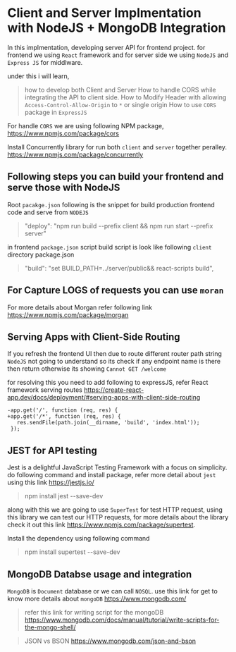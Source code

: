 # Client and Server Implmentation with NodeJS + MongoDB Integration

In this implmentation, developing server API for frontend project. for frontend we using `React` framework and for server side we using `NodeJS` and `Express JS` for middlware.

under this i will learn,

> how to develop both Client and Server
> How to handle CORS while integrating the API to client side.
> How to Modify Header with allowing `Access-Control-Allow-Origin` to `*` or single origin
> How to use `CORS` package in `ExpressJS`

For handle `CORS` we are using following NPM package, https://www.npmjs.com/package/cors

Install Concurrently library for run both `client` and `server` together peralley. https://www.npmjs.com/package/concurrently

## Following steps you can build your frontend and serve those with NodeJS

Root `pacakge.json` following is the snippet for build production frontend code and serve from `NODEJS`

> "deploy": "npm run build --prefix client && npm run start --prefix server"

in frontend `package.json` script build script is look like following `client` directory package.json

> "build": "set BUILD_PATH=../server/public&& react-scripts build",

## For Capture LOGS of requests you can use `moran`

For more details about Morgan refer following link https://www.npmjs.com/package/morgan

## Serving Apps with Client-Side Routing

If you refresh the frontend UI then due to route different router path string `NodeJS` not going to understand so its check if any endpoint name is there then return otherwise its showing `Cannot GET /welcome`

for resolving this you need to add following to expressJS, refer React framework serving routes https://create-react-app.dev/docs/deployment/#serving-apps-with-client-side-routing

```
-app.get('/', function (req, res) {
+app.get('/*', function (req, res) {
   res.sendFile(path.join(__dirname, 'build', 'index.html'));
 });

```

## JEST for API testing

Jest is a delightful JavaScript Testing Framework with a focus on simplicity. do following command and install package, refer more detail about `jest` using this link https://jestjs.io/

> npm install jest --save-dev

along with this we are going to use `SuperTest` for test HTTP request, using this library we can test our HTTP requests, for more details about the library check it out this link https://www.npmjs.com/package/supertest.

Install the dependency using following command

> npm install supertest --save-dev

## MongoDB Databse usage and integration

`MongoDB` is `Document` database or we can call `NOSQL`. use this link for get to know more details about `mongoDB` https://www.mongodb.com/

> refer this link for writing script for the mongoDB https://www.mongodb.com/docs/manual/tutorial/write-scripts-for-the-mongo-shell/

> JSON vs BSON https://www.mongodb.com/json-and-bson
